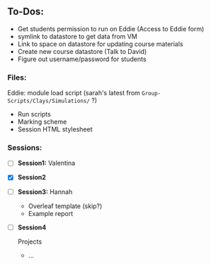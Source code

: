 ## To-Dos:
- Get students permission to run on Eddie (Access to Eddie form)
- symlink to datastore to get data from VM
- Link to space on datastore for updating course materials
- Create new course datastore (Talk to David)
- Figure out username/password for students

### Files:
 Eddie: module load script (sarah's latest from `Group-Scripts/Clays/Simulations/` ?)
- Run scripts
- Marking scheme
- Session HTML stylesheet

### Sessions:
- [ ] **Session1:** Valentina
- [x] **Session2** 
- [ ] **Session3:** Hannah
  - Overleaf template (skip?)
  - Example report 
- [ ] **Session4**
      
  Projects
  - ...
